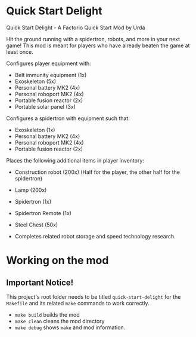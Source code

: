 # Quick Start Delight

Quick Start Delight - A Factorio Quick Start Mod by Urda

Hit the ground running with a spidertron, robots, and more in your next game!
This mod is meant for players who have already beaten the game at least once.

Configures player equipment with:

- Belt immunity equipment (1x)
- Exoskeleton (5x)
- Personal battery MK2 (4x)
- Personal roboport MK2 (4x)
- Portable fusion reactor (2x)
- Portable solar panel (3x)

Configures a spidertron with equipment such that:

- Exoskeleton (1x)
- Personal battery MK2 (4x)
- Personal roboport MK2 (4x)
- Portable fusion reactor (2x)

Places the following additional items in player inventory:

- Construction robot (200x) (Half for the player, the other half for the spidertron)
- Lamp (200x)
- Spidertron (1x)
- Spidertron Remote (1x)
- Steel Chest (50x)

- Completes related robot storage and speed technology research.

# Working on the mod

## Important Notice!

This project's root folder needs to be titled `quick-start-delight` for the
`Makefile` and its related `make` commands to work correctly.

- `make build` builds the mod
- `make clean` cleans the mod directory
- `make debug` shows `make` and mod information.
